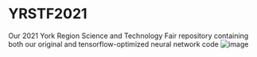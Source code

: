 # YRSTF2021
Our 2021 York Region Science and Technology Fair repository containing both our original and tensorflow-optimized neural network code
![image](https://user-images.githubusercontent.com/62809012/113470717-ae114400-9425-11eb-8b8c-b8e450b13a75.png)
